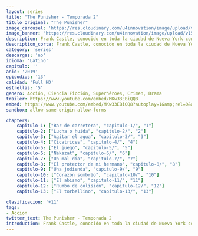 ```yaml
---
layout: series
title: "The Punisher - Temporada 2"
titulo_original: "The Punisher"
image_carousel: 'https://res.cloudinary.com/u4innovation/image/upload/v1562552234/punisher-2-oster-min_afgb9w.jpg'
image_banner: 'https://res.cloudinary.com/u4innovation/image/upload/v1562552235/punihser-2-banner-min_wbuxep.jpg'
description: Frank Castle, conocido en toda la ciudad de Nueva York como el Castigador después de vengarse de los responsables de la muerte de su familia, descubre una conspiración más grande que la que le hicieron a él y a su familia..
description_corta: Frank Castle, conocido en toda la ciudad de Nueva York como el «Castigador» después de vengarse de los responsables de la muerte de su familia, descubre una conspiración más grande que la que le hicieron a él y a su familia.
category: 'series'
descargas: 'no'
idioma: 'Latino'
capitulo: ''
anio: '2019'
episodios: '13'
calidad: 'Full HD'
estrellas: '5'
genero: Acción, Ciencia Ficción, Superhéroes, Crimen, Drama
trailer: https://www.youtube.com/embed/MKw33EBiQQ8
embed: https://www.youtube.com/embed/MKw33EBiQQ8?autoplay=1&amp;rel=0&amp;hd=1&border=0&wmode=opaque&enablejsapi=1&modestbranding=1&controls=1&showinfo=0
sandbox: allow-same-origin allow-forms 

chapters:
    capitulo-1: ["Bar de carretera", "capitulo-1/", "1"]
    capitulo-2: ["Lucha o huida", "capitulo-2/", "2"]
    capitulo-3: ["Agitar el agua", "capitulo-3/", "3"]
    capitulo-4: ["Cicatrices", "capitulo-4/", "4"]
    capitulo-5: ["El juego", "capitulo-5/", "5"]
    capitulo-6: ["Nakazat", "capitulo-6/", "6"]
    capitulo-7: ["Un mal día", "capitulo-7/", "7"]
    capitulo-8: ["El protector de mi hermano", "capitulo-8/", "8"]
    capitulo-9: ["Una jodienda", "capitulo-9/", "9"]
    capitulo-10: ["Corazón sombrío", "capitulo-10/", "10"]
    capitulo-11: ["El abismo", "capitulo-11/", "11"]
    capitulo-12: ["Rumbo de colisión", "capitulo-12/", "12"]
    capitulo-13: ["El torbellino", "capitulo-13/", "13"]

clasificacion: '+11'
tags:
- Accion
twitter_text: The Punisher - Temporada 2
introduction: Frank Castle, conocido en toda la ciudad de Nueva York como el «Castigador» después de vengarse de los responsables de la muerte de su familia, descubre una conspiración más grande que la que le hicieron a él y a su familia.
---
```












